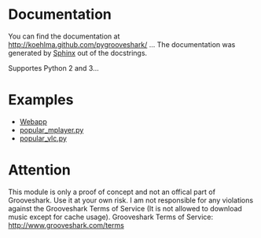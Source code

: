 Documentation
=============
You can find the documentation at http://koehlma.github.com/pygrooveshark/ ... The documentation was generated by [Sphinx](http://sphinx.pocoo.org/) out of the docstrings.

Supportes Python 2 and 3...

Examples
========
* [Webapp](https://github.com/koehlma/pygrooveshark/tree/master/examples/webapp)
* [popular_mplayer.py](https://github.com/koehlma/pygrooveshark/blob/master/examples/popular_mplayer.py)
* [popular_vlc.py](https://github.com/koehlma/pygrooveshark/blob/master/examples/popular_mplayer.py)

Attention
=========
This module is only a proof of concept and not an offical part of Grooveshark. Use it at your own risk. I am not responsible for any violations against the Grooveshark Terms of Service (It is not allowed to download music except for cache usage). Grooveshark Terms of Service: http://www.grooveshark.com/terms

